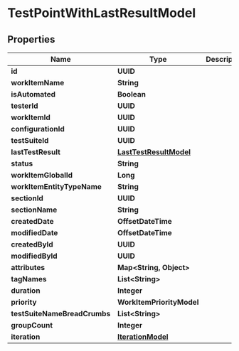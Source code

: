 

# TestPointWithLastResultModel


## Properties

| Name | Type | Description | Notes |
|------------ | ------------- | ------------- | -------------|
|**id** | **UUID** |  |  |
|**workItemName** | **String** |  |  [optional] |
|**isAutomated** | **Boolean** |  |  |
|**testerId** | **UUID** |  |  [optional] |
|**workItemId** | **UUID** |  |  |
|**configurationId** | **UUID** |  |  [optional] |
|**testSuiteId** | **UUID** |  |  |
|**lastTestResult** | [**LastTestResultModel**](LastTestResultModel.md) |  |  [optional] |
|**status** | **String** |  |  [optional] |
|**workItemGlobalId** | **Long** |  |  [optional] |
|**workItemEntityTypeName** | **String** |  |  [optional] |
|**sectionId** | **UUID** |  |  |
|**sectionName** | **String** |  |  [optional] |
|**createdDate** | **OffsetDateTime** |  |  [optional] |
|**modifiedDate** | **OffsetDateTime** |  |  [optional] |
|**createdById** | **UUID** |  |  |
|**modifiedById** | **UUID** |  |  [optional] |
|**attributes** | **Map&lt;String, Object&gt;** |  |  [optional] |
|**tagNames** | **List&lt;String&gt;** |  |  [optional] |
|**duration** | **Integer** |  |  |
|**priority** | **WorkItemPriorityModel** |  |  |
|**testSuiteNameBreadCrumbs** | **List&lt;String&gt;** |  |  [optional] |
|**groupCount** | **Integer** |  |  [optional] |
|**iteration** | [**IterationModel**](IterationModel.md) |  |  [optional] |



